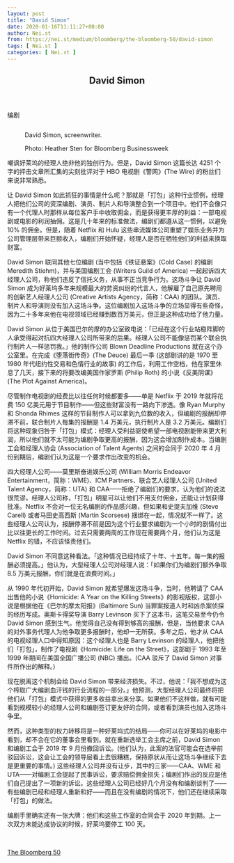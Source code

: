 ```yaml
---
layout: post
title: "David Simon"
date: 2020-01-16T11:11:27+00:00
author: Nei.st
from: https://nei.st/medium/bloomberg/the-bloomberg-50/david-simon
tags: [ Nei.st ]
categories: [ Nei.st ]
---
```


<article class="post-15273 post type-post status-publish format-standard hentry category-the-bloomberg-50" id="post-15273">
 <header class="page-header medium Archives">
  <div class="page-header__image">
  </div>
  <div class="page-header__content">
   <h1 class="page-title text-align-center">
    David Simon
   </h1>
  </div>
 </header>
 <div class="entry-content aesop-entry-content" id="post-15273-content">
  <link as="font" crossorigin="anonymous" href="//cdn.jsdelivr.net/gh/0nd1jyU39XQ/_/glyph/font-face/0uIzqoZjSuJfvSBnvgXTcApMtcVhMcpr.woff" rel="preload" type="font/woff"/>
  <link as="font" crossorigin="anonymous" href="//cdn.jsdelivr.net/gh/0nd1jyU39XQ/_/glyph/font-face/1sTnSLZWDKucPX6SAk.woff" rel="preload" type="font/woff"/>
  <p class="blog-post__description">
   编剧
  </p>
  <span id="more-15273">
  </span>
  <div class="container img">
   <div class="aspectRatioPlaceholder">
    <div class="progressiveMedia" data-height="2200" data-width="1650">
     <img alt="" class="progressiveMedia-image" data-src="https://cdn.jsdelivr.net/gh/0nd1jyU39XQ/_/img/1/iZoN48Na7FeU.jpg" src="https://cdn.jsdelivr.net/gh/0nd1jyU39XQ/_/img/1/iZoN48Na7FeU.jpg"/>
    </div>
   </div>
   <div class="aesop-image-component">
    <figure class="aesop-image-component-image aesop-component-align-center aesop-image-component-caption-left">
     <figcaption class="aesop-image-component-caption">
      <p class="aesop-cap-description">
       David Simon, ­screenwriter.
      </p>
      <p class="aesop-cap-cred">
       Photo: Heather Sten for Bloomberg Businessweek
      </p>
     </figcaption>
    </figure>
   </div>
  </div>
  <p class="iKG4viY9vvck">
   嘲讽好莱坞的经理人绝非他的独创行为。但是，David Simon 这篇长达 4251 个字的抨击文章所汇集的尖刻批评对于 HBO 电视剧《警网》(The Wire) 的粉丝们来说非常熟悉。
  </p>
  <p>
   让 David Simon 如此抓狂的事情是什么呢？那就是「打包」这种行业惯例，经理人把他们公司的资深编剧、演员、制片人和导演整合到一个项目中。他们不会像只有一个代理人时那样从每位客户手中收取佣金，而是获得更丰厚的利益：一部电视剧或电影的利润抽佣。这是几十年来的标准做法，编剧们都遵从这一惯例，以避免 10% 的佣金。但是，随着 Netflix 和 Hulu 这些串流媒体公司重塑了娱乐业务并为公司管理层带来巨额收入，编剧们开始怀疑，经理人是否在牺牲他们的利益来换取财富。
  </p>
  <p>
   David Simon 联同其他七位编剧 (当中包括《铁证悬案》(Cold Case) 的编剧 Meredith Stiehm)，并与美国编剧工会 (Writers Guild of America) 一起起诉四大经理人公司，称他们违反了信托义务，从事不正当竞争行为。这场斗争让 David Simon 成为好莱坞多年来规模最大的劳资纠纷的代言人，他解雇了自己原先聘用的创新艺人经理人公司 (Creative Artists Agency，简称：CAA) 的团队。演员、制片人和导演则没有加入这场斗争。这位编剧加入这场斗争的立场显得有些奇怪，因为二十多年来他在电视领域已经赚到数百万美元，但正是这种成功给了他力量。
  </p>
  <p>
   David Simon 从位于美国巴尔的摩的办公室致电说：「已经在这个行业站稳阵脚的人承受得起对抗四大经理人公司所带来的后果。经理人公司不能像惩罚某个联合执行制片人一样惩罚我。」他的制作公司 Blown Deadline Productions 就在这个办公室里。在完成《堕落街传奇》(The Deuce) 最后一季 (这部剧讲的是 1970 至 1980 年代纽约性交易和色情行业的故事) 的工作后，利用工作空档，他在家里休息了几天，接下来的将要改编美国作家罗斯 (Philip Roth) 的小说《反美阴谋》(The Plot Against America)。
  </p>
  <p>
   尽管制作电视剧的经费比以往任何时候都要多——单是 Netflix 于 2019 年就将花费 150 亿美元用于节目制作——但这些财富没有一路向下渗透。像 Ryan Murphy 和 Shonda Rhimes 这样的节目制作人可以拿到九位数的收入，但编剧的报酬却停滞不前，联合制片人每集的报酬是 1.4 万美元，执行制片人是 3.2 万美元。编剧们将这种现象归咎于「打包」模式：经理人受利益驱使希望一部电视剧能带来更大利润，所以他们就不太可能为编剧争取更高的报酬，因为这会增加制作成本。当编剧工会和经理人协会 (Association of Talent Agents) 之间的合同于 2020 年 4 月份到期后，编剧们认为这是一个要求作出改变的机会。
  </p>
  <div class="code-block code-block-1" style="margin: 8px 0; clear: both;">
   <div class="container ads_KbHEVhh8Rw">
    <div class="card card--blog post-sidebar">
     <div class="card-body">
      <div class="logo_ngcontent-kty-0">
      </div>
      <div class="iframe-blocker U6XAMK63Vh00WqvF2BacIQ">
       <div class="background-h60B">
       </div>
       <div class="WumZiPCS4MeMw4pxQ">
       </div>
      </div>
     </div>
     <div class="card-footer">
      <div class="card-footer-wrapper" layout="row bottom-left">
      </div>
     </div>
    </div>
   </div>
  </div>
  <p>
   四大经理人公司——莫里斯奋进娱乐公司 (William Morris Endeavor Entertainment，简称：WME)、ICM Partners、联合艺人经理人公司 (United Talent Agency，简称：UTA) 和 CAA——拒绝了编剧们的要求，认为他们的说法很荒谬。经理人公司称，「打包」明星可以让他们不用支付佣金，还能让计划获得批准。Netflix 不会对一位无名编剧的作品感兴趣，但如果和史提夫加维 (Steve Carell) 或者马田史高西斯 (Martin Scorsese) 捆绑在一起，情况就不一样了。这些经理人公司认为，报酬停滞不前是因为这个行业要求编剧为一个小时的剧情付出比以往更长的工作时间。过去只需要两周的工作现在需要两个月，他们认为这是 Netflix 的错，不应该怪责他们。
  </p>
  <p>
   David Simon 不同意这种看法。「这种情况已经持续了十年、十五年。每一集的报酬必须提高。」他认为，大型经理人公司对经理人说：「如果你们为编剧们额外争取 8.5 万美元报酬，你们就是在浪费时间。」
  </p>
  <p>
   从 1990 年代初开始，David Simon 就希望爆发这场斗争，当时，他聘请了 CAA 出售他的小说《Homicide: A Year on the Killing Streets》的影视版权，这部小说是根据他在《巴尔的摩太阳报》(Baltimore Sun) 当罪案报道人时和凶杀案侦探的经历写成。奥斯卡得奖导演 Barry Levinson 买下了这本书，这笔交易至今仍令 David Simon 感到生气。他觉得自己没有得到够高的报酬，但是，当他要求 CAA 的对外事务代理人为他争取更多报酬时，他却一无所获。多年之后，他才从 CAA 的电视经理人口中得知原因：这个经理人也是 Barry Levinson 的经理人，他把他们「打包」，制作了电视剧《Homicide: Life on the Street》，这部剧于 1993 年至 1999 年期间在美国全国广播公司 (NBC) 播出。(CAA 驳斥了 David Simon 对事件所作出的解释。)
  </p>
  <p>
   现在脱离这个机制会给 David Simon 带来经济损失。不过，他说：「我不想成为这个榨取广大编剧血汗钱的行业流程的一部分。」他预测，大型经理人公司最终将把他们从「打包」模式中获得的更多收益拿出来分享。如果他们不这样做，就有可能看到规模较小的经理人公司和编剧签订更友好的合同，或者看到演员也加入这场斗争里。
  </p>
  <p>
   然而，这种类型的权力转移将是一种好莱坞式的结局——你可以在好莱坞的电影中看到，却不会在它的董事会里看到。就在重新选举工会主席之前，David Simon 和编剧工会于 2019 年 9 月份撤回诉讼。(他们认为，此案的法官可能会在选举前驳回诉讼，这会让工会的领导层看上去很糟糕，保持原状从而让这场斗争继续下去是更重要的事情。) 这些经理人公司并没有让步，其中的三家——CAA、WME 和 UTA——对编剧工会提起了民事诉讼，要求赔偿佣金损失；编剧们作出的反应是他们自己提出了一项新的诉讼。这些经理人公司已经好几个月没有和编剧谈判了——有些编剧已经和经理人重新和好——而且在没有编剧的情况下，他们还在继续采取「打包」的做法。
  </p>
  <p>
   编剧手里确实还有一张大牌：他们和这些工作室的合同会于 2020 年到期。上一次双方未能达成协议的时候，好莱坞要停工 100 天。
  </p>
  <div class="code-block code-block-1" style="margin: 8px 0; clear: both;">
   <div class="container ads_KbHEVhh8Rw">
    <div class="card card--blog post-sidebar">
     <div class="card-body">
      <div class="logo_ngcontent-kty-0">
      </div>
      <div class="iframe-blocker U6XAMK63Vh00WqvF2BacIQ">
       <div class="background-h60B">
       </div>
       <div class="WumZiPCS4MeMw4pxQ">
       </div>
      </div>
     </div>
     <div class="card-footer">
      <div class="card-footer-wrapper" layout="row bottom-left">
      </div>
     </div>
    </div>
   </div>
  </div>
  <div class="container img">
   <a href="https://nei.st/category/medium/bloomberg/the-bloomberg-50">
    <div class="aspectRatioPlaceholder">
     <div class="progressiveMedia" data-height="2000" data-width="1500">
      <img alt="" class="progressiveMedia-image lazyload" data-src="https://cdn.jsdelivr.net/gh/0nd1jyU39XQ/_/img/1/i8.Ij.d_HDcc.jpg" src="https://cdn.jsdelivr.net/gh/0nd1jyU39XQ/_/img/1/i8.Ij.d_HDcc.jpg"/>
     </div>
    </div>
   </a>
  </div>
  <div class="container ag ah">
   <div class="fe n el">
    <a class="dt du bn bo bp bq br bs bt bu dv dw bx by dx dy" href="https://nei.st/medium/bloomberg-businessweek?source=https://www.bloomberg.com/news/features/2019-12-04/the-wire-s-david-simon-is-hollywood-s-foul-mouthed-antagonist">
     <div class="c ff fg ag ah fh el fi fj ce fk fl fm fn fo fp fq fr fs ft fu">
      <div class="bs em en eo ep eq fv ah fw fg ag bm eu fx q fy fz p ac">
      </div>
     </div>
    </a>
   </div>
  </div>
  <div class="code-block code-block-2" style="margin: 8px 0; clear: both;">
   <br/>
   <div class="container ads_KbHEVhh8Rw">
    <div class="card card--blog post-sidebar">
     <div class="card-body">
      <div class="logo_ngcontent-kty-0">
      </div>
      <div class="iframe-blocker U6XAMK63Vh00WqvF2BacIQ">
       <div class="background-h60B">
       </div>
       <div class="WumZiPCS4MeMw4pxQ">
       </div>
      </div>
     </div>
     <div class="card-footer">
      <div class="card-footer-wrapper" layout="row bottom-left">
      </div>
     </div>
    </div>
   </div>
  </div>
 </div>
 <footer class="entry-footer">
  <div class="categories icon-link">
   <a href="https://nei.st/category/medium/bloomberg/the-bloomberg-50" rel="category tag">
    The Bloomberg 50
   </a>
  </div>
 </footer>
</article>

